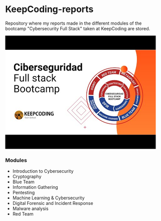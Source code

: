 # KeepCoding-reports

Repository where my reports made in the different modules of the bootcamp "Cybersecurity Full Stack" taken at KeepCoding are stored.

![KP-logo](./img/hqdefault.jpg)

### Modules

- Introduction to Cybersecurity 
- Cryptography
- Blue Team
- Information Gathering
- Pentesting
- Machine Learning & Cybersecurity
- Digital Forensic and Incident Response
- Malware analysis
- Red Team
